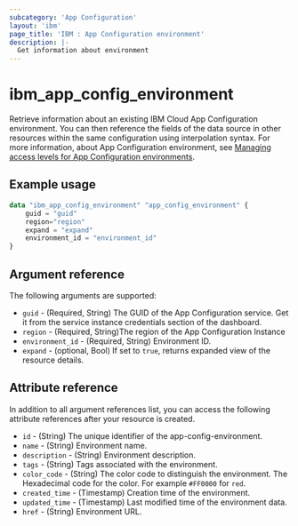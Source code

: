 ```yaml
---
subcategory: 'App Configuration'
layout: 'ibm'
page_title: 'IBM : App Configuration environment'
description: |-
  Get information about environment
---
```


# ibm_app_config_environment

Retrieve information about an existing IBM Cloud App Configuration environment. You can then reference the fields of the data source in other resources within the same configuration using interpolation syntax. For more information, about App Configuration environment, see [Managing access levels for App Configuration environments](https://cloud.ibm.com//docs/app-configuration?topic=app-configuration-ac-service-access-level-management).

## Example usage

```terraform
data "ibm_app_config_environment" "app_config_environment" {
	guid = "guid"
    region="region"
	expand = "expand"
	environment_id = "environment_id"
}
```

## Argument reference

The following arguments are supported:

- `guid` - (Required, String) The GUID of the App Configuration service. Get it from the service instance credentials section of the dashboard.
- `region` - (Required, String)The region of the App Configuration Instance
- `environment_id` - (Required, String) Environment ID.
- `expand` - (optional, Bool) If set to `true`, returns expanded view of the resource details.

## Attribute reference

In addition to all argument references list, you can access the following attribute references after your resource is created.

- `id` - (String) The unique identifier of the app-config-environment.
- `name` - (String) Environment name.
- `description` - (String) Environment description.
- `tags` - (String) Tags associated with the environment.
- `color_code` - (String) The color code to distinguish the environment. The Hexadecimal code for the color. For example `#FF0000` for `red`.
- `created_time` - (Timestamp) Creation time of the environment.
- `updated_time` - (Timestamp) Last modified time of the environment data.
- `href` - (String) Environment URL.
